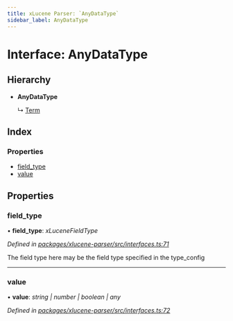 ```yaml
---
title: xLucene Parser: `AnyDataType`
sidebar_label: AnyDataType
---
```


# Interface: AnyDataType

## Hierarchy

* **AnyDataType**

  ↳ [Term](term.md)

## Index

### Properties

* [field_type](anydatatype.md#field_type)
* [value](anydatatype.md#value)

## Properties

###  field_type

• **field_type**: *xLuceneFieldType*

*Defined in [packages/xlucene-parser/src/interfaces.ts:71](https://github.com/terascope/teraslice/blob/f95bb5556/packages/xlucene-parser/src/interfaces.ts#L71)*

The field type here may be the field type specified
in the type_config

___

###  value

• **value**: *string | number | boolean | any*

*Defined in [packages/xlucene-parser/src/interfaces.ts:72](https://github.com/terascope/teraslice/blob/f95bb5556/packages/xlucene-parser/src/interfaces.ts#L72)*
